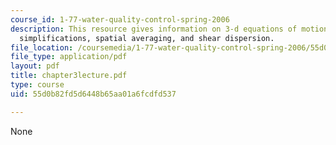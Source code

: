 ```yaml
---
course_id: 1-77-water-quality-control-spring-2006
description: This resource gives information on 3-d equations of motion, scaling =>
  simplifications, spatial averaging, and shear dispersion.
file_location: /coursemedia/1-77-water-quality-control-spring-2006/55d0b82fd5d6448b65aa01a6fcdfd537_chapter3lecture.pdf
file_type: application/pdf
layout: pdf
title: chapter3lecture.pdf
type: course
uid: 55d0b82fd5d6448b65aa01a6fcdfd537

---
```

None